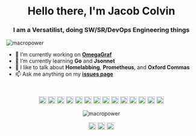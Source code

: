 <h1 align="center">Hello there, I'm Jacob Colvin</h1>
<h3 align="center">I am a Versatilist, doing SW/SR/DevOps Engineering things</h3>

<p align="left"> <img src="https://komarev.com/ghpvc/?username=macropower" alt="macropower" /> </p>

- 🔭 I’m currently working on **[OmegaGraf](https://github.com/OmegaGraf/OmegaGraf)**
- 🌱 I’m currently learning **Go** and **Jsonnet**
- 💬 I like to talk about **Homelabbing**, **Prometheus**, and **Oxford Commas**
- 📫 Ask me anything on my **[issues page](https://github.com/MacroPower/MacroPower/issues)**

<br>

<p align="center">
  <img src="https://devicons.github.io/devicon/devicon.git/icons/react/react-original-wordmark.svg" alt="react" width="20" height="20"/>
  <img src="https://devicons.github.io/devicon/devicon.git/icons/bootstrap/bootstrap-plain.svg" alt="bootstrap" width="20" height="20"/>
  <img src="https://devicons.github.io/devicon/devicon.git/icons/css3/css3-original-wordmark.svg" alt="css3" width="20" height="20"/>
  <img src="https://devicons.github.io/devicon/devicon.git/icons/csharp/csharp-original.svg" alt="csharp" width="20" height="20"/>
  <img src="https://devicons.github.io/devicon/devicon.git/icons/docker/docker-original.svg" alt="docker" width="20" height="20"/>
  <img src="https://devicons.github.io/devicon/devicon.git/icons/go/go-original.svg" alt="go" width="20" height="20"/>
  <img src="https://devicons.github.io/devicon/devicon.git/icons/html5/html5-original-wordmark.svg" alt="html5" width="20" height="20"/>
  <img src="https://devicons.github.io/devicon/devicon.git/icons/javascript/javascript-original.svg" alt="javascript" width="20" height="20"/>
  <img src="https://devicons.github.io/devicon/devicon.git/icons/typescript/typescript-original.svg" alt="typescript" width="20" height="20"/>
  <img src="https://devicons.github.io/devicon/devicon.git/icons/mysql/mysql-original-wordmark.svg" alt="mysql" width="20" height="20"/>
  <img src="https://devicons.github.io/devicon/devicon.git/icons/redhat/redhat-original.svg" alt="redhat" width="20" height="20"/>
  <img src="https://devicons.github.io/devicon/devicon.git/icons/python/python-original.svg" alt="python" width="20" height="20"/>
  <img src="https://devicons.github.io/devicon/devicon.git/icons/linux/linux-original.svg" alt="linux" width="20" height="20"/>
  <img src="https://jsonnet.org/img/isologo.svg" alt="jsonnet" width="20" height="20"/>
</p>

<p align="center">
  <img src="https://github-readme-stats.vercel.app/api?username=macropower&show_icons=true&count_private=true" alt="macropower" />
</p>

<p align="center">
<a href="https://linkedin.com/in/colvinjm" target="blank"><img align="center" src="https://cdn.jsdelivr.net/npm/simple-icons@3.0.1/icons/linkedin.svg" alt="colvinjm" height="20" width="20" /></a>
<a href="https://stackoverflow.com/users/4868262" target="blank"><img align="center" src="https://cdn.jsdelivr.net/npm/simple-icons@3.0.1/icons/stackoverflow.svg" alt="4868262" height="20" width="20" /></a>
<a href="https://reddit.com/u/macropower" target="blank"><img align="center" src="https://cdn.jsdelivr.net/npm/simple-icons@3.0.1/icons/reddit.svg" alt="macropower" height="20" width="20" /></a>
</p>
